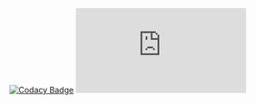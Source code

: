 [![Codacy Badge](https://api.codacy.com/project/badge/Grade/81313fdcf9144357a968029ef0ebe392)](https://app.codacy.com/app/aawadall/rl.js?utm_source=github.com&utm_medium=referral&utm_content=aawadall/rl.js&utm_campaign=badger)
[![BCH compliance](https://bettercodehub.com/edge/badge/aawadall/rl.js?branch=master)](https://bettercodehub.com/)
